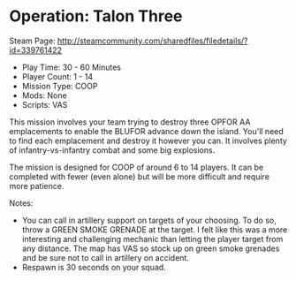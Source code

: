 # Operation: Talon Three

Steam Page: http://steamcommunity.com/sharedfiles/filedetails/?id=339761422

* Play Time: 30 - 60 Minutes 
* Player Count: 1 - 14 
* Mission Type: COOP 
* Mods: None 
* Scripts: VAS 

This mission involves your team trying to destroy three OPFOR AA emplacements to enable the BLUFOR advance down the island. You'll need to find each emplacement and destroy it however you can. It involves plenty of infantry-vs-infantry combat and some big explosions. 

The mission is designed for COOP of around 6 to 14 players. It can be completed with fewer (even alone) but will be more difficult and require more patience. 


Notes: 

* You can call in artillery support on targets of your choosing. To do so, throw a GREEN SMOKE GRENADE at the target. I felt like this was a more interesting and challenging mechanic than letting the player target from any distance. The map has VAS so stock up on green smoke grenades and be sure not to call in artillery on accident. 
* Respawn is 30 seconds on your squad.
